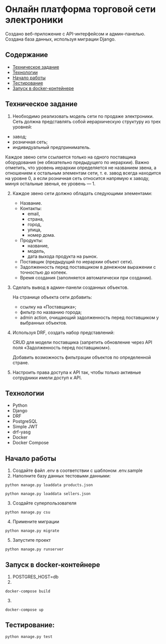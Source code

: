 # Онлайн платформа торговой сети электроники

Создано веб-приложение с API-интерфейсом и админ-панелью.
Создана база данных, используя миграции Django.

## Содержание
- [Техническое задание](#техническое-задание)
- [Технологии](#технологии)
- [Начало работы](#начало-работы)
- [Тестирование](#тестирование)
- [Запуск в docker-контейнере](#запуск-в-docker-контейнере)

## Техническое задание

1. Необходимо реализовать модель сети по продаже электроники.
Сеть должна представлять собой иерархическую структуру из трех уровней:

* завод;
* розничная сеть;
* индивидуальный предприниматель.

Каждое звено сети ссылается только на одного поставщика оборудования (не обязательно предыдущего по иерархии). Важно отметить, что уровень иерархии определяется не названием звена, а отношением к остальным элементам сети, т. е. завод всегда находится на уровне 0, а если розничная сеть относится напрямую к заводу, минуя остальные звенья, ее уровень — 1.

2. Каждое звено сети должно обладать следующими элементами:
   * Название.
   * Контакты:
     * email,
     * страна,
     * город,
     * улица,
     * номер дома.
   * Продукты:
     * название,
     * модель,
     * дата выхода продукта на рынок.
   * Поставщик (предыдущий по иерархии объект сети).
   * Задолженность перед поставщиком в денежном выражении с точностью до копеек.
   * Время создания (заполняется автоматически при создании).

3. Сделать вывод в админ-панели созданных объектов.

    На странице объекта сети добавить:

   * ссылку на «Поставщика»;
   * фильтр по названию города;
   * admin action, очищающий задолженность перед поставщиком у выбранных объектов.

4. Используя DRF, создать набор представлений:

    CRUD для модели поставщика (запретить обновление через API поля «Задолженность перед поставщиком»).
    
    Добавить возможность фильтрации объектов по определенной стране.

5. Настроить права доступа к API так, чтобы только активные сотрудники имели доступ к API.

## Технологии
- Python
- Django
- DRF
- PostgreSQL
- Simple JWT 
- drf-yasg
- Docker
- Docker Compose


## Начало работы

1. Создайте файл .env в соответствии с шаблоном .env.sample
2. Наполните базу данных тестовыми данными:
```
python manage.py loaddata products.json
```
```
python manage.py loaddata sellers.json
```
3. Создайте суперпользователя
```
python manage.py csu
```
4. Примените миграции
```
python manage.py migrate
```
5. Запустите проект
```
python manage.py runserver
```

## Запуск в docker-контейнере

1. POSTGRES_HOST=db
2. 
```
docker-compose build
```
3.
```
docker-compose up
```

## Тестирование:
```
python manage.py test
```


